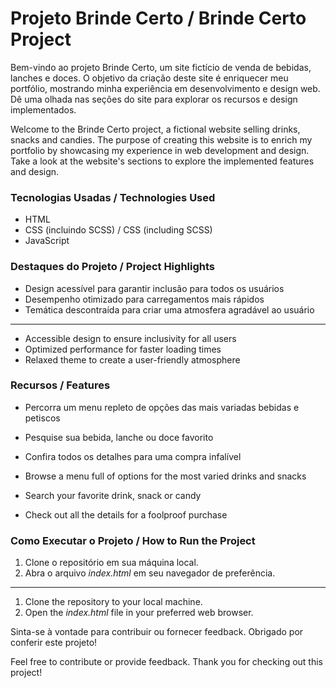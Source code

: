 # Projeto Brinde Certo / Brinde Certo Project
Bem-vindo ao projeto Brinde Certo, um site fictício de venda de bebidas, lanches e doces. O objetivo da criação deste site é enriquecer meu portfólio, mostrando minha experiência em desenvolvimento e design web. Dê uma olhada nas seções do site para explorar os recursos e design implementados.

Welcome to the Brinde Certo project, a fictional website selling drinks, snacks and candies. The purpose of creating this website is to enrich my portfolio by showcasing my experience in web development and design. Take a look at the website's sections to explore the implemented features and design.

### Tecnologias Usadas / Technologies Used
- HTML
- CSS (incluindo SCSS) / CSS (including SCSS)
- JavaScript

### Destaques do Projeto / Project Highlights
- Design acessível para garantir inclusão para todos os usuários
- Desempenho otimizado para carregamentos mais rápidos
- Temática descontraída para criar uma atmosfera agradável ao usuário
***
- Accessible design to ensure inclusivity for all users
- Optimized performance for faster loading times
- Relaxed theme to create a user-friendly atmosphere

### Recursos / Features
- Percorra um menu repleto de opções das mais variadas bebidas e petiscos
- Pesquise sua bebida, lanche ou doce favorito
- Confira todos os detalhes para uma compra infalível

- Browse a menu full of options for the most varied drinks and snacks
- Search your favorite drink, snack or candy
- Check out all the details for a foolproof purchase

### Como Executar o Projeto / How to Run the Project
1. Clone o repositório em sua máquina local.
2. Abra o arquivo *index.html* em seu navegador de preferência.
***
1. Clone the repository to your local machine.
2. Open the *index.html* file in your preferred web browser.

Sinta-se à vontade para contribuir ou fornecer feedback. Obrigado por conferir este projeto!

Feel free to contribute or provide feedback. Thank you for checking out this project!